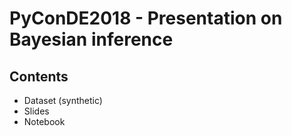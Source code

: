 # PyConDE2018 - Presentation on Bayesian inference

## Contents
- Dataset (synthetic)
- Slides
- Notebook
